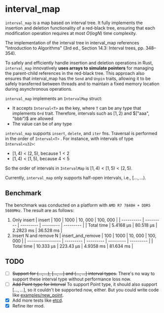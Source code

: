 # interval_map

`interval_map` is a map based on interval tree. It fully implements the insertion and deletion functionality of a red-black tree, ensuring that each modification operation requires at most $O(logN)$ time complexity.

The implementation of the interval tree in interval_map references "Introduction to Algorithms" (3rd ed., Section 14.3: Interval trees, pp. 348–354).

To safely and efficiently handle insertion and deletion operations in Rust, `interval_map` innovatively **uses arrays to simulate pointers** for managing the parent-child references in the red-black tree. This approach also ensures that interval_map has the `Send` and `Unpin` traits, allowing it to be safely transferred between threads and to maintain a fixed memory location during asynchronous operations.

`interval_map` implements an `IntervalMap` struct:
- It accepts `Interval<T>` as the key, where `T` can be any type that implements `Ord` trait. Therefore, intervals such as $[1, 2)$ and $["aaa", "bbb")$ are allowed
- The value can be of any type

`interval_map` supports `insert`, `delete`, and `iter` fns. Traversal is performed in the order of `Interval<T>` . For instance, with intervals of type `Interval<u32>`:
- $[1,4)<[2,5)$, because $1<2$
- $[1,4)<[1,5)$, because $4<5$

So the order of intervals in `IntervalMap` is $[1,4)<[1,5)<[2,5)$.

Currently, `interval_map` only supports half-open intervals, i.e., $[...,...)$.

## Benchmark

The benchmark was conducted on a platform with `AMD R7 7840H + DDR5 5600MHz`. The result are as follows:
1. Only insert
    | insert     | 100       | 1000      | 10, 000   | 100, 000  |
    | ---------- | --------- | --------- | --------- | --------- |
    | Total time | 5.4168 µs | 80.518 µs | 2.2823 ms | 36.528 ms |
2. Insert N and remove N
    | insert_and_remove | 100       | 1000      | 10, 000   | 100, 000  |
    | ----------------- | --------- | --------- | --------- | --------- |
    | Total time        | 10.333 µs | 223.43 µs | 4.9358 ms | 81.634 ms |

## TODO
- [ ] ~~Support for $(...,...)$, $[...,...]$ and $(...,...]$ interval types.~~ There's no way to support these interval type without performance loss now.
- [ ] ~~Add Point type for Interval~~ To support Point type, it should also support $[...,...]$, so it couldn't be supported now, either. But you could write code like [examples/new_point](examples/new_point.rs).
- [x] Add more tests like [etcd](https://github.com/etcd-io/etcd/blob/main/pkg/adt/interval_tree_test.go).
- [x] Refine iter mod.